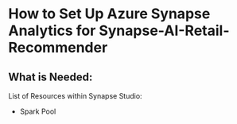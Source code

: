 # How to Set Up Azure Synapse Analytics for Synapse-AI-Retail-Recommender

## What is Needed:  
  
List of Resources within Synapse Studio:  
- Spark Pool